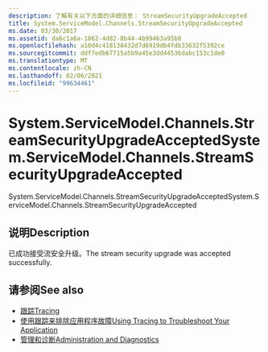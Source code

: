 ```yaml
---
description: 了解有关以下方面的详细信息： StreamSecurityUpgradeAccepted
title: System.ServiceModel.Channels.StreamSecurityUpgradeAccepted
ms.date: 03/30/2017
ms.assetid: da6c1a6a-1862-4d82-8b44-4b99463a95b8
ms.openlocfilehash: a10d4c418138432d7d6919db4fdb33632f5392ce
ms.sourcegitcommit: ddf7edb67715a5b9a45e3dd44536dabc153c1de0
ms.translationtype: MT
ms.contentlocale: zh-CN
ms.lasthandoff: 02/06/2021
ms.locfileid: "99634461"
---
```

# <a name="systemservicemodelchannelsstreamsecurityupgradeaccepted"></a><span data-ttu-id="06857-103">System.ServiceModel.Channels.StreamSecurityUpgradeAccepted</span><span class="sxs-lookup"><span data-stu-id="06857-103">System.ServiceModel.Channels.StreamSecurityUpgradeAccepted</span></span>

<span data-ttu-id="06857-104">System.ServiceModel.Channels.StreamSecurityUpgradeAccepted</span><span class="sxs-lookup"><span data-stu-id="06857-104">System.ServiceModel.Channels.StreamSecurityUpgradeAccepted</span></span>  
  
## <a name="description"></a><span data-ttu-id="06857-105">说明</span><span class="sxs-lookup"><span data-stu-id="06857-105">Description</span></span>  

 <span data-ttu-id="06857-106">已成功接受流安全升级。</span><span class="sxs-lookup"><span data-stu-id="06857-106">The stream security upgrade was accepted successfully.</span></span>  
  
## <a name="see-also"></a><span data-ttu-id="06857-107">请参阅</span><span class="sxs-lookup"><span data-stu-id="06857-107">See also</span></span>

- [<span data-ttu-id="06857-108">跟踪</span><span class="sxs-lookup"><span data-stu-id="06857-108">Tracing</span></span>](index.md)
- [<span data-ttu-id="06857-109">使用跟踪来排除应用程序故障</span><span class="sxs-lookup"><span data-stu-id="06857-109">Using Tracing to Troubleshoot Your Application</span></span>](using-tracing-to-troubleshoot-your-application.md)
- [<span data-ttu-id="06857-110">管理和诊断</span><span class="sxs-lookup"><span data-stu-id="06857-110">Administration and Diagnostics</span></span>](../index.md)
